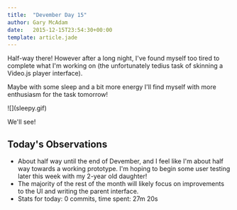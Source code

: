 ```yaml
---
title:  "Devember Day 15"
author: Gary McAdam
date:   2015-12-15T23:54:30+00:00
template: article.jade
---
```


Half-way there!<span class="more"></span> However after a long night, I've found myself too tired to complete what I'm working on (the unfortunately tedius task of skinning a Video.js player interface).

Maybe with some sleep and a bit more energy I'll find myself with more enthusiasm for the task tomorrow!

<div class="img-responsive img-md">
    ![](sleepy.gif)
</div>

We'll see!

## Today's Observations

 - About half way until the end of Devember, and I feel like I'm about half way towards a working prototype. I'm hoping to begin some user testing later this week with my 2-year old daughter!
 - The majority of the rest of the month will likely focus on improvements to the UI and writing the parent interface.
 - Stats for today: 0 commits, time spent: 27m 20s